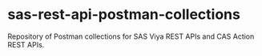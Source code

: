 # sas-rest-api-postman-collections
Repository of Postman collections for SAS Viya REST APIs and CAS Action REST APIs.
